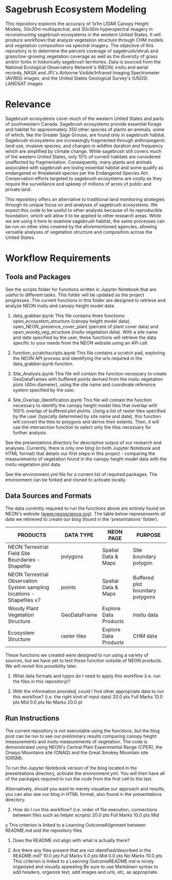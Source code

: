 # Sagebrush Ecosystem Modeling

This repository explores the accuracy of 1x1m LIDAR Canopy Height Models, 30x30m multispectral, and 30x30m hyperspectral imagery in reconstructing sagebrush ecosystems in the western United States. It will produce workflows that analyze vegetation structure through CHM models and vegetation composition via spectral imagery. The objective of this repository is to determine the percent coverage of sagebrush/shrub and grass/low-growing vegetation coverage as well as the diversity of grass and/or forbs in historically sagebrush territories. Data is sourced from the National Ecological Observatory Network's (NEON) insitu and aerial records, NASA and JPL's Airborne Visible/Infrared Imaging Spectrometer (AVIRIS) images, and the United States Geological Survey's (USGS) LANDSAT images

# Relevance
Sagebrush ecosystems cover much of the western United States and parts of southwestern Canada. Sagebrush ecosystems provide essential forage and habitat for approximately 350 other species of plants an animals, some of which, like the Greater Sage Grouse, are found only in sagebrush habitat. Sagebrush ecosystems are increasingly fragmented through anthropogenic land use, invasive species, and changes in wildfire duration and frequency which are amplified by climate change. While sagebrush still covers much of the western United States, only 10% of current habitats are considered unaffected by fragmentation. Consequently, many plants and animals associated with sagebrush are losing essential habitat and some qualify as endangered or threatened species per the Endangered Species Act. Conservation efforts targeted to sagebrush ecosystems are costly as they require the surveillance and upkeep of millions of acres of public and private land.

This repository offers an alternative to traditional land monitoring strategies through its unique focus on and analyses of sagebrush ecosystems. We expect this code to be useful to other analysts because of its reproducible foundation, which will allow it to be applied to other research areas. While we are using it here to examine sagebrush habitat, the same processes can be run on other sites covered by the aforementioned agencies, allowing versatile analyses of vegetation structure and composition across the United States.

# Workflow Requirements
## Tools and Packages
See the scripts folder for functions written in Jupyter Notebook that are useful to different tasks.  This folder will be updated as the project progresses.  The current functions in this folder are designed to retrieve and analyze NEON *insitu* and canopy height model data.

1) data_grabber.ipynb
This file contains three functions: open_ecosystem_structure (canopy height model data), open_NEON_presence_cover_plant (percent of plant cover data) and open_woody_veg_structure (*insitu* vegetation data).  With a site name and date specified by the user, these functions will retrieve the data specific to your needs from the NEON website using an API call.

2) function_scratchscripts.ipynb
This file contains a scratch pad, exploring the NEON API process and identifying the urls required in the data_grabber.ipynb function.

3) Site_Analysis.ipynb
This file will contain the function necessary to create GeoDataFrames with buffered points derived from the *insitu* vegetation plots (40m diameter), using the site name and coordinate reference system specified by the user.

4) Site_Overlap_Identification.ipynb
This file will contain the function necessary to identify the canopy height model tiles that overlap with 100% overlap of buffered plot points.  Using a list of raster tiles specified by the user (typically determined by site name and date), this function will convert the tiles to polygons and derive their extents.  Then, it will use the intersection function to select only the tiles necessary for further analysis.

See the presentations directory for descriptive output of our research and analyses.  Currently, there is only one blog (in both Jupyter Notebook and HTML format) that details our first steps in this project - comparing the measurements of vegetation found in the canopy height model data with the *insitu* vegetation plot data.

See the environment.yml file for a current list of required packages. The environment can be forked and cloned to activate locally.

## Data Sources and Formats
The data currently required to run the functions above are entirely found on NEON's website (www.neonscience.org).  The table below represensents all data we retrieved to create our blog (found in the 'presentations' folder).

| PRODUCTS                                                               | DATA TYPE    | NEON PAGE             | PURPOSE                         |
|------------------------------------------------------------------------|--------------|-----------------------|---------------------------------|
| NEON Terrestrial Field Site Boundaries - Shapefile                     | polygons     | Spatial Data & Maps   | Site boundary polygon           |
| NEON Terrestrial Observation System sampling locations - Shapefiles v7 | points       | Spatial Data & Maps   | Buffered plot boundary polygons |
| Woody Plant Vegetation Structure                                       | GeoDataFrame | Explore Data Products | *Insitu* data                   |
| Ecosystem Structure                                                    | raster tiles | Explore Data Products | CHM data                        |

These functions we created were designed to run using a variety of sources, but we have yet to test these function outside of NEON products.  We will revisit this possibility later.

1. What data formats and types do I need to apply this workflow (i.e. run the files in this repository)?

2. With the information provided, could I find other appropriate data to run this workflow? (i.e. the right kind of input data)
20.0 pts
Full Marks
10.0 pts
Mid
0.0 pts
No Marks
20.0 pt

## Run Instructions
The current repository is not executable using the functions, but the blog post can be run to see our preliminary results comparing canopy height measurements and *insitu* measurements of vegetation.  The code is demonstrated using NEON's Central Plain Experimental Range (CPER), the Onaqui Mountains site (ONAQ) and the Great Smokey Mountain site (GRSM).  

To run the Jupyter Notebook version of the blog located in the presentations directory, activate the environment.yml.  You will then have all of the packages required to run the code from the first cell to the last.

Alternatively, should you want to merely visualize our approach and results, you can also see our blog in HTML format, also found in the presentations directory.

2. How do I run this workflow? (i.e. order of file execution, connections between files such as helper scripts)
20.0 pts
Full Marks
10.0 pts
Mid

s
This criterion is linked to a Learning OutcomeAlignment between README.md and the repository files
1. Does the README.md align with what is actually there?

2. Are there any files present that are not identified/described in the README.md?
10.0 pts
Full Marks
5.0 pts
Mid
0.0 pts
No Marks
10.0 pts
This criterion is linked to a Learning OutcomeREADME.md is nicely organized and visually appealing
Be sure to use Markdown syntax to add headers, organize text, add images and urls, etc, as appropriate.
